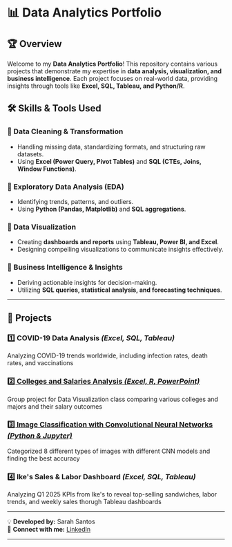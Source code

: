 # 📊 Data Analytics Portfolio

## 🏆 Overview
Welcome to my **Data Analytics Portfolio**! This repository contains various projects that demonstrate my expertise in **data analysis, visualization, and business intelligence**. Each project focuses on real-world data, providing insights through tools like **Excel, SQL, Tableau, and Python/R**.

## 🛠️ Skills & Tools Used
### **🔹 Data Cleaning & Transformation**
- Handling missing data, standardizing formats, and structuring raw datasets.
- Using **Excel (Power Query, Pivot Tables)** and **SQL (CTEs, Joins, Window Functions)**.

### **🔹 Exploratory Data Analysis (EDA)**
- Identifying trends, patterns, and outliers.
- Using **Python (Pandas, Matplotlib)** and **SQL aggregations**.

### **🔹 Data Visualization**
- Creating **dashboards and reports** using **Tableau, Power BI, and Excel**.
- Designing compelling visualizations to communicate insights effectively.

### **🔹 Business Intelligence & Insights**
- Deriving actionable insights for decision-making.
- Utilizing **SQL queries, statistical analysis, and forecasting techniques**.

---

## 📂 Projects
### **1️⃣ COVID-19 Data Analysis** *(Excel, SQL, Tableau)*
Analyzing COVID-19 trends worldwide, including infection rates, death rates, and vaccinations

### [**2️⃣ Colleges and Salaries Analysis** *(Excel, R, PowerPoint)*](https://github.com/sanarahtos/CECS450-Data-Visualization-Project)
Group project for Data Visualization class comparing various colleges and majors and their salary outcomes

### [**3️⃣ Image Classification with Convolutional Neural Networks** *(Python & Jupyter)*](https://github.com/sanarahtos/CECS456-Machine-Learning-NN-Project/tree/main)
Categorized 8 different types of images with different CNN models and finding the best accuracy

### **4️⃣ Ike's Sales & Labor Dashboard** *(Excel, SQL, Tableau)* 
Analyzing Q1 2025 KPIs from Ike's to reveal top-selling sandwiches, labor trends, and weekly sales thorugh Tableau dashboards

---

💡 **Developed by:** Sarah Santos    
🔗 **Connect with me:** [LinkedIn](https://www.linkedin.com/in/sanarahtos/)

---